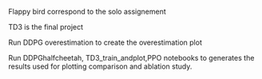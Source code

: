 Flappy bird correspond to the solo assignement

TD3 is the final project

Run 
DDPG overestimation to create the overestimation plot

Run DDPGhalfcheetah, TD3_train_andplot,PPO notebooks to generates the results used for plotting comparison and ablation study.

